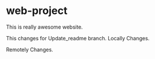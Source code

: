 # web-project

This is really awesome website.

This changes for Update_readme branch. Locally Changes.

Remotely Changes.

